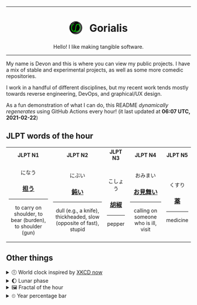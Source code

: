 ***

<h1 align="center">
<sub>
    <img src="readme/resources/avatar.png" height="36">
</sub>
&nbsp;
Gorialis
</h1>
<p align="center">
Hello! I like making tangible software.
</p>

***

My name is Devon and this is where you can view my public projects. I have a mix of stable and experimental projects, as well as some more comedic repositories.

I work in a handful of different disciplines, but my recent work tends mostly towards reverse engineering, DevOps, and graphical/UX design.

As a fun demonstration of what I can do, this README *dynamically regenerates* using GitHub Actions every hour! (it last updated at **06:07 UTC, 2021-02-22**)

<h2>JLPT words of the hour</h2>
<table>
    <tr>
        <th>JLPT N1</th>
        <th>JLPT N2</th>
        <th>JLPT N3</th>
        <th>JLPT N4</th>
        <th>JLPT N5</th>
    </tr>
    <tr>
        <td>
            <p align="center">になう</p>
            <h3 align="center"><b><a href="https://jisho.org/search/%E6%8B%85%E3%81%86">担う</a></b></h3>
            <hr>
            <p align="center">to carry on shoulder,<wbr> to bear (burden),<wbr> to shoulder (gun)</p>
        </td>
        <td>
            <p align="center">にぶい</p>
            <h3 align="center"><b><a href="https://jisho.org/search/%E9%88%8D%E3%81%84">鈍い</a></b></h3>
            <hr>
            <p align="center">dull (e.g.,<wbr> a knife),<wbr> thickheaded,<wbr> slow (opposite of fast),<wbr> stupid</p>
        </td>
        <td>
            <p align="center">こしょう</p>
            <h3 align="center"><b><a href="https://jisho.org/search/%E8%83%A1%E6%A4%92">胡椒</a></b></h3>
            <hr>
            <p align="center">pepper</p>
        </td>
        <td>
            <p align="center">おみまい</p>
            <h3 align="center"><b><a href="https://jisho.org/search/%E3%81%8A%E8%A6%8B%E8%88%9E%E3%81%84">お見舞い</a></b></h3>
            <hr>
            <p align="center">calling on someone who is ill,<wbr> visit</p>
        </td>
        <td>
            <p align="center">くすり</p>
            <h3 align="center"><b><a href="https://jisho.org/search/%E8%96%AC">薬</a></b></h3>
            <hr>
            <p align="center">medicine</p>
        </td>
    </tr>
</table>

<h2>Other things</h2>
<details>
<summary>🕕  World clock inspired by <a href="https://xkcd.com/now">XKCD now</a></summary>

> <img src="generated/now.png" width="512">

</details>
<details>
<summary>🌔 Lunar phase</summary>

The moon is approximately 37.65% through its phase (Waxing Gibbous).

</details>
<details>
<summary>&#x1f5bc; Fractal of the hour</summary>

> <img src="generated/fractal.png" width="512">

</details>
<details>
<summary>&#x23f2; Year percentage bar</summary>
<pre><code>2021 [██▁▁▁▁▁▁▁▁▁▁▁▁▁▁▁▁▁▁] 14.32%</code></pre>
</details>
